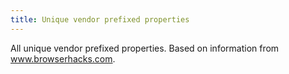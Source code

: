 ```yaml
---
title: Unique vendor prefixed properties
---
```


All unique vendor prefixed properties. Based on information from www.browserhacks.com.
